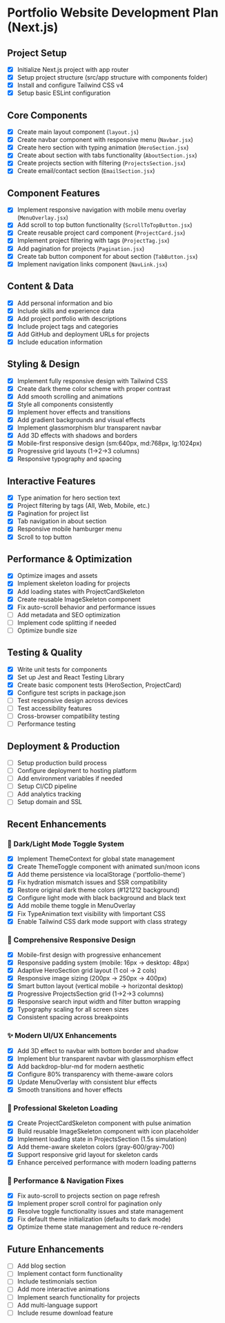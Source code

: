 # Portfolio Website Development Plan (Next.js)

## Project Setup
- [x] Initialize Next.js project with app router
- [x] Setup project structure (src/app structure with components folder)
- [x] Install and configure Tailwind CSS v4
- [x] Setup basic ESLint configuration

## Core Components
- [x] Create main layout component (`layout.js`)
- [x] Create navbar component with responsive menu (`Navbar.jsx`)
- [x] Create hero section with typing animation (`HeroSection.jsx`)
- [x] Create about section with tabs functionality (`AboutSection.jsx`)
- [x] Create projects section with filtering (`ProjectsSection.jsx`)
- [x] Create email/contact section (`EmailSection.jsx`)

## Component Features
- [x] Implement responsive navigation with mobile menu overlay (`MenuOverlay.jsx`)
- [x] Add scroll to top button functionality (`ScrollToTopButton.jsx`)
- [x] Create reusable project card component (`ProjectCard.jsx`)
- [x] Implement project filtering with tags (`ProjectTag.jsx`)
- [x] Add pagination for projects (`Pagination.jsx`)
- [x] Create tab button component for about section (`TabButton.jsx`)
- [x] Implement navigation links component (`NavLink.jsx`)

## Content & Data
- [x] Add personal information and bio
- [x] Include skills and experience data
- [x] Add project portfolio with descriptions
- [x] Include project tags and categories
- [x] Add GitHub and deployment URLs for projects
- [x] Include education information

## Styling & Design
- [x] Implement fully responsive design with Tailwind CSS
- [x] Create dark theme color scheme with proper contrast
- [x] Add smooth scrolling and animations
- [x] Style all components consistently
- [x] Implement hover effects and transitions
- [x] Add gradient backgrounds and visual effects
- [x] Implement glassmorphism blur transparent navbar
- [x] Add 3D effects with shadows and borders
- [x] Mobile-first responsive design (sm:640px, md:768px, lg:1024px)
- [x] Progressive grid layouts (1→2→3 columns)
- [x] Responsive typography and spacing

## Interactive Features
- [x] Type animation for hero section text
- [x] Project filtering by tags (All, Web, Mobile, etc.)
- [x] Pagination for project list
- [x] Tab navigation in about section
- [x] Responsive mobile hamburger menu
- [x] Scroll to top button

## Performance & Optimization
- [x] Optimize images and assets
- [x] Implement skeleton loading for projects
- [x] Add loading states with ProjectCardSkeleton
- [x] Create reusable ImageSkeleton component
- [x] Fix auto-scroll behavior and performance issues
- [ ] Add metadata and SEO optimization
- [ ] Implement code splitting if needed
- [ ] Optimize bundle size

## Testing & Quality
- [x] Write unit tests for components
- [x] Set up Jest and React Testing Library
- [x] Create basic component tests (HeroSection, ProjectCard)
- [x] Configure test scripts in package.json
- [ ] Test responsive design across devices
- [ ] Test accessibility features
- [ ] Cross-browser compatibility testing
- [ ] Performance testing

## Deployment & Production
- [ ] Setup production build process
- [ ] Configure deployment to hosting platform
- [ ] Add environment variables if needed
- [ ] Setup CI/CD pipeline
- [ ] Add analytics tracking
- [ ] Setup domain and SSL

## Recent Enhancements

### 🎨 Dark/Light Mode Toggle System
- [x] Implement ThemeContext for global state management
- [x] Create ThemeToggle component with animated sun/moon icons
- [x] Add theme persistence via localStorage ('portfolio-theme')
- [x] Fix hydration mismatch issues and SSR compatibility
- [x] Restore original dark theme colors (#121212 background)
- [x] Configure light mode with black background and black text
- [x] Add mobile theme toggle in MenuOverlay
- [x] Fix TypeAnimation text visibility with !important CSS
- [x] Enable Tailwind CSS dark mode support with class strategy

### 📱 Comprehensive Responsive Design
- [x] Mobile-first design with progressive enhancement
- [x] Responsive padding system (mobile: 16px → desktop: 48px)
- [x] Adaptive HeroSection grid layout (1 col → 2 cols)
- [x] Responsive image sizing (200px → 250px → 400px)
- [x] Smart button layout (vertical mobile → horizontal desktop)
- [x] Progressive ProjectsSection grid (1→2→3 columns)
- [x] Responsive search input width and filter button wrapping
- [x] Typography scaling for all screen sizes
- [x] Consistent spacing across breakpoints

### ✨ Modern UI/UX Enhancements
- [x] Add 3D effect to navbar with bottom border and shadow
- [x] Implement blur transparent navbar with glassmorphism effect
- [x] Add backdrop-blur-md for modern aesthetic
- [x] Configure 80% transparency with theme-aware colors
- [x] Update MenuOverlay with consistent blur effects
- [x] Smooth transitions and hover effects

### 🦴 Professional Skeleton Loading
- [x] Create ProjectCardSkeleton component with pulse animation
- [x] Build reusable ImageSkeleton component with icon placeholder
- [x] Implement loading state in ProjectsSection (1.5s simulation)
- [x] Add theme-aware skeleton colors (gray-600/gray-700)
- [x] Support responsive grid layout for skeleton cards
- [x] Enhance perceived performance with modern loading patterns

### 🚀 Performance & Navigation Fixes
- [x] Fix auto-scroll to projects section on page refresh
- [x] Implement proper scroll control for pagination only
- [x] Resolve toggle functionality issues and state management
- [x] Fix default theme initialization (defaults to dark mode)
- [x] Optimize theme state management and reduce re-renders

## Future Enhancements
- [ ] Add blog section
- [ ] Implement contact form functionality
- [ ] Include testimonials section
- [ ] Add more interactive animations
- [ ] Implement search functionality for projects
- [ ] Add multi-language support
- [ ] Include resume download feature